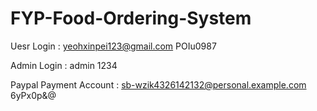 # FYP-Food-Ordering-System
Uesr Login : 
yeohxinpei123@gmail.com
POIu0987

Admin Login :
admin
1234

Paypal Payment Account :
sb-wzik4326142132@personal.example.com
6yPx0p&@
